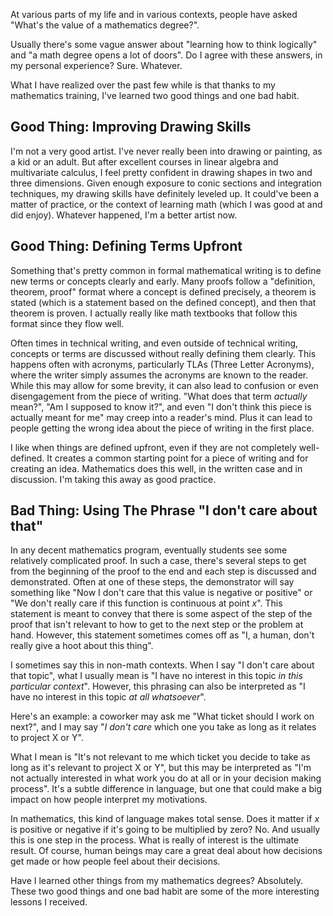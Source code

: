 At various parts of my life and in various contexts, people have asked "What's the value of a mathematics degree?".

Usually there's some vague answer about "learning how to think logically" and "a math degree opens a lot of doors". Do I agree with these answers, in my personal experience? Sure. Whatever.

What I have realized over the past few while is that thanks to my mathematics training, I've learned two good things and one bad habit.

## Good Thing: Improving Drawing Skills

I'm not a very good artist. I've never really been into drawing or painting, as a kid or an adult. But after excellent courses in linear algebra and multivariate calculus, I feel pretty confident in drawing shapes in two and three dimensions. Given enough exposure to conic sections and integration techniques, my drawing skills have definitely leveled up. It could've been a matter of practice, or the context of learning math (which I was good at and did enjoy). Whatever happened, I'm a better artist now.

## Good Thing: Defining Terms Upfront

Something that's pretty common in formal mathematical writing is to define new terms or concepts clearly and early. Many proofs follow a "definition, theorem, proof" format where a concept is defined precisely, a theorem is stated (which is a statement based on the defined concept), and then that theorem is proven. I actually really like math textbooks that follow this format since they flow well. 

Often times in technical writing, and even outside of technical writing, concepts or terms are discussed without really defining them clearly. This happens often with acronyms, particularly TLAs (Three Letter Acronyms), where the writer simply assumes the acronyms are known to the reader. While this may allow for some brevity, it can also lead to confusion or even disengagement from the piece of writing. "What does that term _actually_ mean?", "Am I supposed to know it?", and even "I don't think this piece is actually meant for me" may creep into a reader's mind. Plus it can lead to people getting the wrong idea about the piece of writing in the first place.

I like when things are defined upfront, even if they are not completely well-defined. It creates a common starting point for a piece of writing and for creating an idea. Mathematics does this well, in the written case and in discussion. I'm taking this away as good practice.


## Bad Thing: Using The Phrase "I don't care about that" 

In any decent mathematics program, eventually students see some relatively complicated proof. In such a case, there's several steps to get from the beginning of the proof to the end and each step is discussed and demonstrated. Often at one of these steps, the demonstrator will say something like "Now I don't care that this value is negative or positive" or "We don't really care if this function is continuous at point _x_". This statement is meant to convey that there is some aspect of the step of the proof that isn't relevant to how to get to the next step or the problem at hand. However, this statement sometimes comes off as "I, a human, don't really give a hoot about this thing".

I sometimes say this in non-math contexts. When I say "I don't care about that topic", what I usually mean is "I have no interest in this topic _in this particular context_". However, this phrasing can also be interpreted as "I have no interest in this topic _at all whatsoever_". 

Here's an example: a coworker may ask me "What ticket should I work on next?", and I may say "_I don't care_ which one you take as long as it relates to project X or Y". 

What I mean is "It's not relevant to me which ticket you decide to take as long as it's relevant to project X or Y", but this may be interpreted as "I'm not actually interested in what work you do at all or in your decision making process". It's a subtle difference in language, but one that could make a big impact on how people interpret my motivations.

In mathematics, this kind of language makes total sense. Does it matter if _x_ is positive or negative if it's going to be multiplied by zero? No. And usually this is one step in the process. What is really of interest is the ultimate result. Of course, human beings may care a great deal about how decisions get made or how people feel about their decisions.

Have I learned other things from my mathematics degrees? Absolutely. These two good things and one bad habit are some of the more interesting lessons I received.